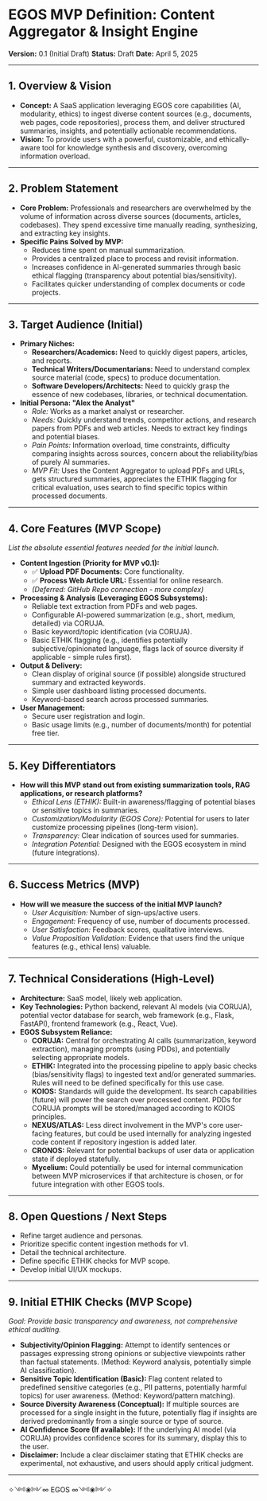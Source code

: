 # EGOS MVP Definition: Content Aggregator & Insight Engine

**Version:** 0.1 (Initial Draft)
**Status:** Draft
**Date:** April 5, 2025

---

## 1. Overview & Vision

*   **Concept:** A SaaS application leveraging EGOS core capabilities (AI, modularity, ethics) to ingest diverse content sources (e.g., documents, web pages, code repositories), process them, and deliver structured summaries, insights, and potentially actionable recommendations.
*   **Vision:** To provide users with a powerful, customizable, and ethically-aware tool for knowledge synthesis and discovery, overcoming information overload.

---

## 2. Problem Statement

*   **Core Problem:** Professionals and researchers are overwhelmed by the volume of information across diverse sources (documents, articles, codebases). They spend excessive time manually reading, synthesizing, and extracting key insights.
*   **Specific Pains Solved by MVP:**
    *   Reduces time spent on manual summarization.
    *   Provides a centralized place to process and revisit information.
    *   Increases confidence in AI-generated summaries through basic ethical flagging (transparency about potential bias/sensitivity).
    *   Facilitates quicker understanding of complex documents or code projects.

---

## 3. Target Audience (Initial)

*   **Primary Niches:**
    *   **Researchers/Academics:** Need to quickly digest papers, articles, and reports.
    *   **Technical Writers/Documentarians:** Need to understand complex source material (code, specs) to produce documentation.
    *   **Software Developers/Architects:** Need to quickly grasp the essence of new codebases, libraries, or technical documentation.
*   **Initial Persona: "Alex the Analyst"**
    *   *Role:* Works as a market analyst or researcher.
    *   *Needs:* Quickly understand trends, competitor actions, and research papers from PDFs and web articles. Needs to extract key findings and potential biases.
    *   *Pain Points:* Information overload, time constraints, difficulty comparing insights across sources, concern about the reliability/bias of purely AI summaries.
    *   *MVP Fit:* Uses the Content Aggregator to upload PDFs and URLs, gets structured summaries, appreciates the ETHIK flagging for critical evaluation, uses search to find specific topics within processed documents.

---

## 4. Core Features (MVP Scope)

*List the absolute essential features needed for the initial launch.*

*   **Content Ingestion (Priority for MVP v0.1):**
    *   ✅ **Upload PDF Documents:** Core functionality.
    *   ✅ **Process Web Article URL:** Essential for online research.
    *   *(Deferred: GitHub Repo connection - more complex)*
*   **Processing & Analysis (Leveraging EGOS Subsystems):**
    *   Reliable text extraction from PDFs and web pages.
    *   Configurable AI-powered summarization (e.g., short, medium, detailed) via CORUJA.
    *   Basic keyword/topic identification (via CORUJA).
    *   Basic ETHIK flagging (e.g., identifies potentially subjective/opinionated language, flags lack of source diversity if applicable - simple rules first).
*   **Output & Delivery:**
    *   Clean display of original source (if possible) alongside structured summary and extracted keywords.
    *   Simple user dashboard listing processed documents.
    *   Keyword-based search across processed summaries.
*   **User Management:**
    *   Secure user registration and login.
    *   Basic usage limits (e.g., number of documents/month) for potential free tier.

---

## 5. Key Differentiators

*   **How will this MVP stand out from existing summarization tools, RAG applications, or research platforms?**
    *   *Ethical Lens (ETHIK):* Built-in awareness/flagging of potential biases or sensitive topics in summaries.
    *   *Customization/Modularity (EGOS Core):* Potential for users to later customize processing pipelines (long-term vision).
    *   *Transparency:* Clear indication of sources used for summaries.
    *   *Integration Potential:* Designed with the EGOS ecosystem in mind (future integrations).

---

## 6. Success Metrics (MVP)

*   **How will we measure the success of the initial MVP launch?**
    *   *User Acquisition:* Number of sign-ups/active users.
    *   *Engagement:* Frequency of use, number of documents processed.
    *   *User Satisfaction:* Feedback scores, qualitative interviews.
    *   *Value Proposition Validation:* Evidence that users find the unique features (e.g., ethical lens) valuable.

---

## 7. Technical Considerations (High-Level)

*   **Architecture:** SaaS model, likely web application.
*   **Key Technologies:** Python backend, relevant AI models (via CORUJA), potential vector database for search, web framework (e.g., Flask, FastAPI), frontend framework (e.g., React, Vue).
*   **EGOS Subsystem Reliance:**
    *   **CORUJA:** Central for orchestrating AI calls (summarization, keyword extraction), managing prompts (using PDDs), and potentially selecting appropriate models.
    *   **ETHIK:** Integrated into the processing pipeline to apply basic checks (bias/sensitivity flags) to ingested text and/or generated summaries. Rules will need to be defined specifically for this use case.
    *   **KOIOS:** Standards will guide the development. Its search capabilities (future) will power the search over processed content. PDDs for CORUJA prompts will be stored/managed according to KOIOS principles.
    *   **NEXUS/ATLAS:** Less direct involvement in the MVP's core user-facing features, but could be used internally for analyzing ingested code content if repository ingestion is added later.
    *   **CRONOS:** Relevant for potential backups of user data or application state if deployed statefully.
    *   **Mycelium:** Could potentially be used for internal communication between MVP microservices if that architecture is chosen, or for future integration with other EGOS tools.

---

## 8. Open Questions / Next Steps

*   Refine target audience and personas.
*   Prioritize specific content ingestion methods for v1.
*   Detail the technical architecture.
*   Define specific ETHIK checks for MVP scope.
*   Develop initial UI/UX mockups.

---

## 9. Initial ETHIK Checks (MVP Scope)

*Goal: Provide basic transparency and awareness, not comprehensive ethical auditing.*

*   **Subjectivity/Opinion Flagging:** Attempt to identify sentences or passages expressing strong opinions or subjective viewpoints rather than factual statements. (Method: Keyword analysis, potentially simple AI classification).
*   **Sensitive Topic Identification (Basic):** Flag content related to predefined sensitive categories (e.g., PII patterns, potentially harmful topics) for user awareness. (Method: Keyword/pattern matching).
*   **Source Diversity Awareness (Conceptual):** If multiple sources are processed for a single insight in the future, potentially flag if insights are derived predominantly from a single source or type of source.
*   **AI Confidence Score (If available):** If the underlying AI model (via CORUJA) provides confidence scores for its summary, display this to the user.
*   **Disclaimer:** Include a clear disclaimer stating that ETHIK checks are experimental, not exhaustive, and users should apply critical judgment.

---

✧༺❀༻∞ EGOS ∞༺❀༻✧
